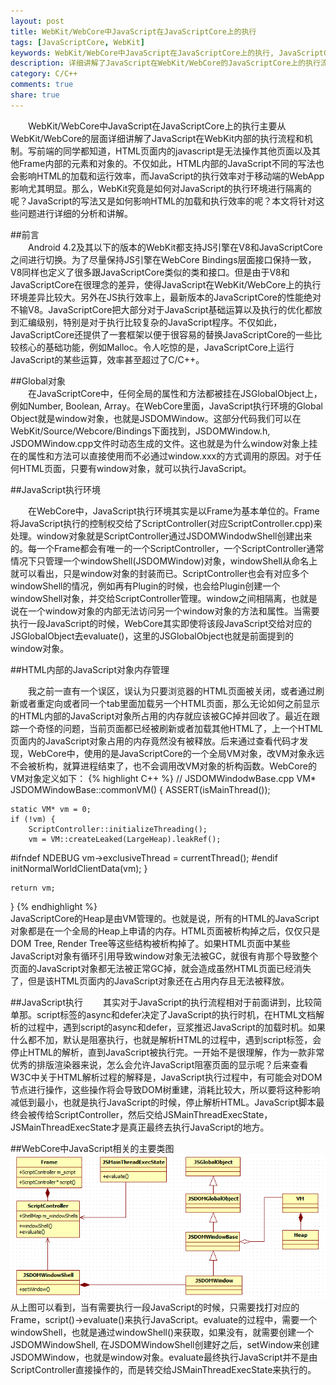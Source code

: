 ```yaml
---
layout: post
title: WebKit/WebCore中JavaScript在JavaScriptCore上的执行
tags: [JavaScriptCore, WebKit]
keywords: WebKit/WebCore中JavaScript在JavaScriptCore上的执行, JavaScriptCore, WebKit/WebCore JS执行, WebKit/WebCore JavaScriptCore, WebKit运行JavaScript
description: 详细讲解了JavaScript在WebKit/WebCore的JavaScriptCore上的执行流程和机制
category: C/C++
comments: true
share: true
---
```


&emsp;&emsp;WebKit/WebCore中JavaScript在JavaScriptCore上的执行主要从WebKit/WebCore的层面详细讲解了JavaScript在WebKit内部的执行流程和机制。写前端的同学都知道，HTML页面内的javascript是无法操作其他页面以及其他Frame内部的元素和对象的。不仅如此，HTML内部的JavaScript不同的写法也会影响HTML的加载和运行效率，而JavaScript的执行效率对于移动端的WebApp影响尤其明显。那么，WebKit究竟是如何对JavaScript的执行环境进行隔离的呢？JavaScript的写法又是如何影响HTML的加载和执行效率的呢？本文将针对这些问题进行详细的分析和讲解。  

<!--more-->   

##前言  
&emsp;&emsp;Android 4.2及其以下的版本的WebKit都支持JS引擎在V8和JavaScriptCore之间进行切换。为了尽量保持JS引擎在WebCore Bindings层面接口保持一致，V8同样也定义了很多跟JavaScriptCore类似的类和接口。但是由于V8和JavaScriptCore在很理念的差异，使得JavaScript在WebKit/WebCore上的执行环境差异比较大。另外在JS执行效率上，最新版本的JavaScriptCore的性能绝对不输V8。JavaScriptCore把大部分对于JavaScript基础运算以及执行的优化都放到汇编级别，特别是对于执行比较复杂的JavaScript程序。不仅如此，JavaScriptCore还提供了一套框架以便于很容易的替换JavaScriptCore的一些比较核心的基础功能，例如Malloc。令人吃惊的是，JavaScriptCore上运行JavaScript的某些运算，效率甚至超过了C/C++。    

##Global对象   
&emsp;&emsp;在JavaScriptCore中，任何全局的属性和方法都被挂在JSGlobalObject上，例如Number, Boolean, Array。在WebCore里面，JavaScript执行环境的Global Object就是window对象，也就是JSDOMWindow。这部分代码我们可以在WebKit/Source/Webcore/Bindings下面找到，JSDOMWindow.h, JSDOMWindow.cpp文件时动态生成的文件。这也就是为什么window对象上挂在的属性和方法可以直接使用而不必通过window.xxx的方式调用的原因。对于任何HTML页面，只要有window对象，就可以执行JavaScript。   

##JavaScript执行环境    

&emsp;&emsp;在WebCore中，JavaScript执行环境其实是以Frame为基本单位的。Frame将JavaScript执行的控制权交给了ScriptController(对应ScriptController.cpp)来处理。window对象就是ScriptController通过JSDOMWindodwShell创建出来的。每一个Frame都会有唯一的一个ScriptController，一个ScriptController通常情况下只管理一个windowShell(JSDOMWindow)对象，windowShell从命名上就可以看出，只是window对象的封装而已。ScriptController也会有对应多个windowShell的情况，例如再有Plugin的时候，也会给Plugin创建一个windowShell对象，并交给ScriptController管理。window之间相隔离，也就是说在一个window对象的内部无法访问另一个window对象的方法和属性。当需要执行一段JavaScript的时候，WebCore其实即使将该段JavaScript交给对应的JSGlobalObject去evaluate()，这里的JSGlobalObject也就是前面提到的window对象。  

##HTML内部的JavaScript对象内存管理    

&emsp;&emsp;我之前一直有一个误区，误认为只要浏览器的HTML页面被关闭，或者通过刷新或者重定向或者同一个tab里面加载另一个HTML页面，那么无论如何之前显示的HTML内部的JavaScript对象所占用的内存就应该被GC掉并回收了。最近在跟踪一个奇怪的问题，当前页面都已经被刷新或者加载其他HTML了，上一个HTML页面内的JavaScript对象占用的内存竟然没有被释放。后来通过查看代码才发现，WebCore中，使用的是JavaScriptCore的一个全局VM对象，改VM对象永远不会被析构，就算进程结束了，也不会调用改VM对象的析构函数。WebCore的VM对象定义如下：
{% highlight C++ %}
// JSDOMWindodwBase.cpp
VM* JSDOMWindowBase::commonVM()
{
    ASSERT(isMainThread());

    static VM* vm = 0;
    if (!vm) {
        ScriptController::initializeThreading();
        vm = VM::createLeaked(LargeHeap).leakRef();
#ifndef NDEBUG
        vm->exclusiveThread = currentThread();
#endif
        initNormalWorldClientData(vm);
    }

    return vm;
}
{% endhighlight %}   
JavaScriptCore的Heap是由VM管理的。也就是说，所有的HTML的JavaScript对象都是在一个全局的Heap上申请的内存。HTML页面被析构掉之后，仅仅只是DOM Tree, Render Tree等这些结构被析构掉了。如果HTML页面中某些JavaScript对象有循环引用导致window对象无法被GC，就很有肯那个导致整个页面的JavaScript对象都无法被正常GC掉，就会造成虽然HTML页面已经消失了，但是该HTML页面内的JavaScript对象还在占用内存且无法被释放。  

##JavaScript执行
&emsp;&emsp;其实对于JavaScript的执行流程相对于前面讲到，比较简单那。script标签的async和defer决定了JavaScript的执行时机，在HTML文档解析的过程中，遇到script的async和defer，豆浆推迟JavaScript的加载时机。如果什么都不加，默认是阻塞执行，也就是解析HTML的过程中，遇到script标签，会停止HTML的解析，直到JavaScript被执行完。一开始不是很理解，作为一款非常优秀的排版渲染器来说，怎么会允许JavaScript阻塞页面的显示呢？后来查看W3C中关于HTML解析过程的解释是，JavaScript执行过程中，有可能会对DOM节点进行操作，这些操作将会导致DOM树重建，消耗比较大，所以要将这种影响减低到最小，也就是执行JavaScript的时候，停止解析HTML。JavaScript脚本最终会被传给ScriptController，然后交给JSMainThreadExecState， JSMainThreadExecState才是真正最终去执行JavaScript的地方。

##WebCore中JavaScript相关的主要类图
![Alt text](/images/webkit_jsc.PNG)   
从上图可以看到，当有需要执行一段JavaScript的时候，只需要找打对应的Frame，script()->evaluate()来执行JavaScript。evaluate的过程中，需要一个windowShell，也就是通过windowShell()来获取，如果没有，就需要创建一个JSDOMWindowShell, 在JSDOMWindowShell创建好之后，setWindow来创建JSDOMWindow，也就是window对象。evaluate最终执行JavaScript并不是由ScriptController直接操作的，而是转交给JSMainThreadExecState来执行的。
